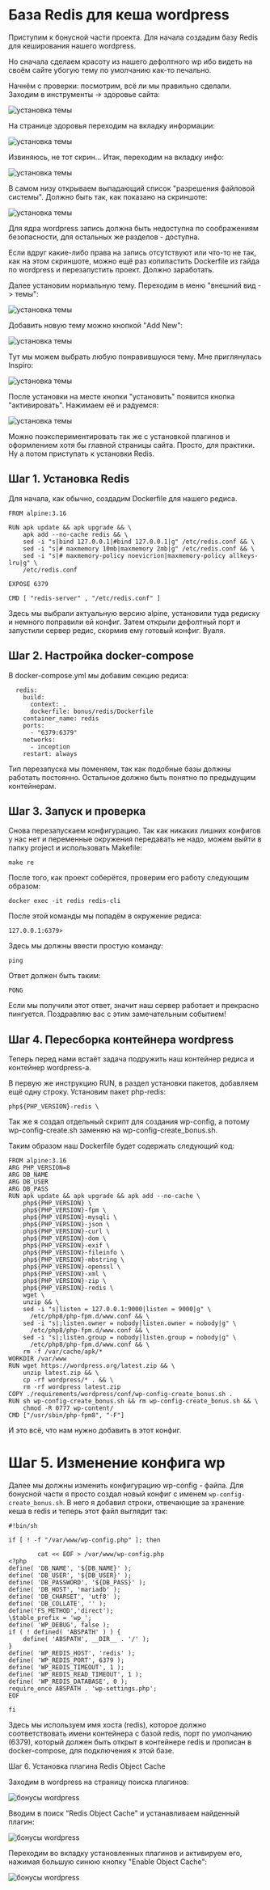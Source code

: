 # База Redis для кеша wordpress

Приступим к бонусной части проекта. Для начала создадим базу Redis для кеширования нашего wordpress.

Но сначала сделаем красоту из нашего дефолтного wp ибо видеть на своём сайте убогую тему по умолчанию как-то печально.

Начнём с проверки: посмотрим, всё ли мы правильно сделали. Заходим в инструменты -> здоровье сайта:

![установка темы](media/bonus_part/step_0.png)

На странице здоровья переходим на вкладку информации:

![установка темы](media/bonus_part/z.jpg)

Извиняюсь, не тот скрин... Итак, переходим на вкладку инфо:

![установка темы](media/bonus_part/step_1.png)

В самом низу открываем выпадающий список "разрешения файловой системы". Должно быть так, как показано на скриншоте:

![установка темы](media/bonus_part/step_2.png)

Для ядра wordpress запись должна быть недоступна по соображениям безопасности, для остальных же разделов - доступна.

Если вдруг какие-либо права на запись отсутствуют или что-то не так, как на этом скриншоте, можно ещё раз копипастить Dockerfile из гайда по wordpress и перезапустить проект. Должно заработать.

Далее установим нормальную тему. Переходим в меню "внешний вид -> темы":

![установка темы](media/bonus_part/step_3.png)

Добавить новую тему можно кнопкой "Add New":

![установка темы](media/bonus_part/step_4.png)

Тут мы можем выбрать любую понравившуюся тему. Мне приглянулась Inspiro:

![установка темы](media/bonus_part/step_5.png)

После установки на месте кнопки "установить" появится кнопка "активировать". Нажимаем её и радуемся:

![установка темы](media/bonus_part/step_6.png)

Можно поэкспериментировать так же с установкой плагинов и оформлением хотя бы главной страницы сайта. Просто, для практики. Ну а потом приступать к установки Redis.

## Шаг 1. Установка Redis

Для начала, как обычно, создадим Dockerfile для нашего редиса.

```
FROM alpine:3.16

RUN apk update && apk upgrade && \
    apk add --no-cache redis && \
    sed -i "s|bind 127.0.0.1|#bind 127.0.0.1|g" /etc/redis.conf && \
    sed -i "s|# maxmemory 10mb|maxmemory 2mb|g" /etc/redis.conf && \
    sed -i "s|# maxmemory-policy noevicrion|maxmemory-policy allkeys-lru|g" \
    /etc/redis.conf

EXPOSE 6379

CMD [ "redis-server" , "/etc/redis.conf" ]
```

Здесь мы выбрали актуальную версию alpine, установили туда редиску и немного поправили ей конфиг. Затем открыли дефолтный порт и запустили сервер редис, скормив ему готовый конфиг. Вуаля.

## Шаг 2. Настройка docker-compose

В docker-compose.yml мы добавим секцию редиса:

```
  redis:
    build:
      context: .
      dockerfile: bonus/redis/Dockerfile
    container_name: redis
    ports:
      - "6379:6379"
    networks:
      - inception
    restart: always
```

Тип перезапуска мы поменяем, так как подобные базы должны работать постоянно. Остальное должно быть понятно по предыдущим контейнерам.

## Шаг 3. Запуск и проверка

Снова перезапускаем конфигурацию. Так как никаких лишних конфигов у нас нет и переменные окружения передавать не надо, можем выйти в папку project и использовать Makefile:

``make re``

После того, как проект соберётся, проверим его работу следующим образом:

``docker exec -it redis redis-cli``

После этой команды мы попадём в окружение редиса:

``127.0.0.1:6379>``

Здесь мы должны ввести простую команду:

``ping``

Ответ должен быть таким:

``PONG``

Если мы получили этот ответ, значит наш сервер работает и прекрасно пингуется. Поздравляю вас с этим замечательным событием!

## Шаг 4. Пересборка контейнера wordpress

Теперь перед нами встаёт задача подружить наш контейнер редиса и контейнер wordpress-а.

В первую же инструкцию RUN, в раздел установки пакетов, добавляем ещё одну строку. Установим пакет php-redis:

``php${PHP_VERSION}-redis \``

Так же я создал отдельный скрипт для создания wp-config, а потому wp-config-create.sh заменяю на wp-config-create_bonus.sh.

Таким образом наш Dockerfile будет содержать следующий код:

```
FROM alpine:3.16
ARG PHP_VERSION=8
ARG DB_NAME
ARG DB_USER
ARG DB_PASS
RUN apk update && apk upgrade && apk add --no-cache \
    php${PHP_VERSION} \
    php${PHP_VERSION}-fpm \
    php${PHP_VERSION}-mysqli \
    php${PHP_VERSION}-json \
    php${PHP_VERSION}-curl \
    php${PHP_VERSION}-dom \
    php${PHP_VERSION}-exif \
    php${PHP_VERSION}-fileinfo \
    php${PHP_VERSION}-mbstring \
    php${PHP_VERSION}-openssl \
    php${PHP_VERSION}-xml \
    php${PHP_VERSION}-zip \
    php${PHP_VERSION}-redis \
    wget \
    unzip && \
    sed -i "s|listen = 127.0.0.1:9000|listen = 9000|g" \
      /etc/php8/php-fpm.d/www.conf && \
    sed -i "s|;listen.owner = nobody|listen.owner = nobody|g" \
      /etc/php8/php-fpm.d/www.conf && \
    sed -i "s|;listen.group = nobody|listen.group = nobody|g" \
      /etc/php8/php-fpm.d/www.conf && \
    rm -f /var/cache/apk/*
WORKDIR /var/www
RUN wget https://wordpress.org/latest.zip && \
    unzip latest.zip && \
    cp -rf wordpress/* . && \
    rm -rf wordpress latest.zip
COPY ./requirements/wordpress/conf/wp-config-create_bonus.sh .
RUN sh wp-config-create_bonus.sh && rm wp-config-create_bonus.sh && \
    chmod -R 0777 wp-content/
CMD ["/usr/sbin/php-fpm8", "-F"]
```
И это всё, что нам нужно добавить в этот конфиг.

# Шаг 5. Изменение конфига wp

Далее мы должны изменить конфигурацию wp-config - файла. Для бонусной части я просто создал новый конфиг с именем ``wp-config-create_bonus.sh``. В него я добавил строки, отвечающие за хранение кеша в redis и теперь этот файл выглядит так:

```
#!bin/sh

if [ ! -f "/var/www/wp-config.php" ]; then

        cat << EOF > /var/www/wp-config.php
<?php
define( 'DB_NAME', '${DB_NAME}' );
define( 'DB_USER', '${DB_USER}' );
define( 'DB_PASSWORD', '${DB_PASS}' );
define( 'DB_HOST', 'mariadb' );
define( 'DB_CHARSET', 'utf8' );
define( 'DB_COLLATE', '' );
define('FS_METHOD','direct');
\$table_prefix = 'wp_';
define( 'WP_DEBUG', false );
if ( ! defined( 'ABSPATH' ) ) {
	define( 'ABSPATH', __DIR__ . '/' );
}
define( 'WP_REDIS_HOST', 'redis' );
define( 'WP_REDIS_PORT', 6379 );
define( 'WP_REDIS_TIMEOUT', 1 );
define( 'WP_REDIS_READ_TIMEOUT', 1 );
define( 'WP_REDIS_DATABASE', 0 );
require_once ABSPATH . 'wp-settings.php';
EOF

fi
```

Здесь мы используем имя хоста (redis), которое должно соответствовать имени контейнера с базой redis, порт по умолчанию (6379), который должен быть открыт в контейнере redis и прописан в docker-compose, для подключения к этой базе.

Шаг 6. Установка плагина Redis Object Cache

Заходим в wordpress на страницу поиска плагинов:

![бонусы wordpress](media/bonus_part/step_7.png)

Вводим в поиск "Redis Object Cache" и устанавливаем найденный плагин:

![бонусы wordpress](media/bonus_part/step_8.png)

Переходим во вкладку установленных плагинов и активируем его, нажимая большую синюю кнопку "Enable Object Cache":

![бонусы wordpress](media/bonus_part/step_9.png)

